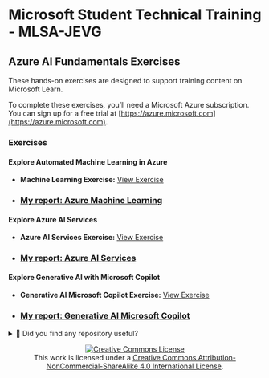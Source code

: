 # Microsoft Student Technical Training - MLSA-JEVG

## Azure AI Fundamentals Exercises
These hands-on exercises are designed to support training content on Microsoft Learn.

To complete these exercises, you’ll need a Microsoft Azure subscription. You can sign up for a free trial at [https://azure.microsoft.com](https://azure.microsoft.com).

### Exercises

#### Explore Automated Machine Learning in Azure
- **Machine Learning Exercise:** [View Exercise](https://microsoftlearning.github.io/mslearn-ai-fundamentals/Instructions/Labs/01-machine-learning.html)
- ### [My report: Azure Machine Learning](docs/AzureMachineLearning_JEVG.md)

#### Explore Azure AI Services
- **Azure AI Services Exercise:** [View Exercise](https://microsoftlearning.github.io/mslearn-ai-fundamentals/Instructions/Labs/02-content-safety.html)
- ### [My report: Azure AI Services](docs/AzureAIServices_JEVG.md)

#### Explore Generative AI with Microsoft Copilot
- **Generative AI Microsoft Copilot Exercise:** [View Exercise](https://microsoftlearning.github.io/mslearn-ai-fundamentals/Instructions/Labs/01-machine-learning.html)
- ### [My report: Generative AI Microsoft Copilot](docs/GenerativeAIMicrosoftCopilot_JEVG.md)


<details>
  <summary>🌟 Did you find any repository useful?</summary>
  If any project has been helpful to you, consider giving it a ⭐ star in the repository and follow my GitHub account to stay tuned for future updates! 🚀

  In addition, I am always open to suggestions, recommendations or collaborations. Feel free to [get in touch](https://www.linkedin.com/in/vazquez-galan-jose-emmanuel-664968221) if you have any questions or ideas for improving this project. I'm excited for your feedback and contributions.

  Thank you for your interest and support! 😊
</details>




<p align="center">
<a rel="license" href="http://creativecommons.org/licenses/by-nc-sa/4.0/"><img alt="Creative Commons License" style="border-width:0" src="https://i.creativecommons.org/l/by-nc-sa/4.0/88x31.png" /></a><br />This work is licensed under a <a rel="license" href="http://creativecommons.org/licenses/by-nc-sa/4.0/">Creative Commons Attribution-NonCommercial-ShareAlike 4.0 International License</a>.
</p>
